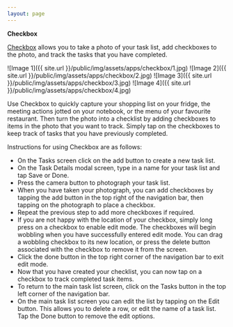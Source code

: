 ```yaml
---
layout: page
---
```


__Checkbox__

[Checkbox](http://itunes.apple.com/us/app/checkbox/id508746628?ls=1&mt=8) allows you to take a photo of your task list, add checkboxes to the photo, and track the tasks that you have completed.

![Image 1]({{ site.url }}/public/img/assets/apps/checkbox/1.jpg)
![Image 2]({{ site.url }}/public/img/assets/apps/checkbox/2.jpg)
![Image 3]({{ site.url }}/public/img/assets/apps/checkbox/3.jpg)
![Image 4]({{ site.url }}/public/img/assets/apps/checkbox/4.jpg)

Use Checkbox to quickly capture your shopping list on your fridge, the meeting actions jotted on your notebook, or the menu of your favourite restaurant. Then turn the photo into a checklist by adding checkboxes to items in the photo that you want to track. Simply tap on the checkboxes to keep track of tasks that you have previously completed.

Instructions for using Checkbox are as follows:

* On the Tasks screen click on the add button to create a new task list.
* On the Task Details modal screen, type in a name for your task list and tap Save or Done.
* Press the camera button to photograph your task list.
* When you have taken your photograph, you can add checkboxes by tapping the add button in the top right of the navigation bar, then tapping on the photograph to place a checkbox.
* Repeat the previous step to add more checkboxes if required.
* If you are not happy with the location of your checkbox, simply long press on a checkbox to enable edit mode. The checkboxes will begin wobbling when you have successfully entered edit mode. You can drag a wobbling checkbox to its new location, or press the delete button associated with the checkbox to remove it from the screen.
* Click the done button in the top right corner of the navigation bar to exit edit mode.
* Now that you have created your checklist, you can now tap on a checkbox to track completed task items.
* To return to the main task list screen, click on the Tasks button in the top left corner of the navigation bar.
* On the main task list screen you can edit the list by tapping on the Edit button. This allows you to delete a row, or edit the name of a task list. Tap the Done button to remove the edit options.
